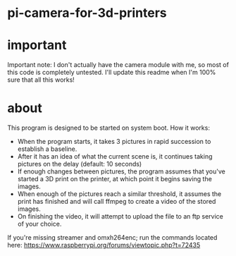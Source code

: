 # pi-camera-for-3d-printers

# important
Important note: I don't actually have the camera module with me, so most of this code is completely untested. I'll update this readme when I'm 100% sure that all this works!

# about
This program is designed to be started on system boot. How it works:

* When the program starts, it takes 3 pictures in rapid succession to establish a baseline.
* After it has an idea of what the current scene is, it continues taking pictures on the delay (default: 10 seconds)
* If enough changes between pictures, the program assumes that you've started a 3D print on the printer, at which point it begins saving the images.
* When enough of the pictures reach a similar threshold, it assumes the print has finished and will call ffmpeg to create a video of the stored images.
* On finishing the video, it will attempt to upload the file to an ftp service of your choice.

If you're missing streamer and omxh264enc; run the commands located here: https://www.raspberrypi.org/forums/viewtopic.php?t=72435
